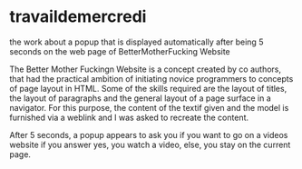 # travaildemercredi
the work about a popup that is displayed automatically after being 5 seconds on the web page of BetterMotherFucking Website

The Better Mother Fuckingn Website is a concept created by co authors, that had the practical ambition of initiating novice programmers to concepts of page layout in HTML. Some of the skills required are the layout of titles, the layout of paragraphs and the general layout of a page surface in a navigator.
For this purpose, the content of the textif given and the model is furnished via a weblink and I was asked to recreate the content. 

After 5 seconds, a popup appears to ask you if you want to go on a videos website if you answer yes, you watch a video, else, you stay on the current page.
